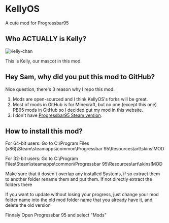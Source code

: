 # KellyOS
A cute mod for Progressbar95

## Who ACTUALLY is Kelly?
![Kelly-chan](https://cdn.discordapp.com/attachments/811803235617996803/889361888411009084/a1.png)

This is Kelly, our mascot in this mod.

## Hey Sam, why did you put this mod to GitHub?
Nice question, there's 3 reason why I repo this mod:
1. Mods are open-sourced and I think KellyOS's forks will be great.
2. Most of mods in GitHub is for Minecraft, but no one (except this one) PB95 mods in GitHub so I decided put my mod in this website.
3. I don't have [Progressbar95 Steam version](https://store.steampowered.com/app/1304550/Progressbar95/).

## How to install this mod?
For 64-bit users: Go to C:\Program Files (x86)\Steam\steamapps\common\Progressbar 95\Resources\art\skins\!MOD

For 32-bit users: Go to C:\Program Files\Steam\steamapps\common\Progressbar 95\Resources\art\skins\!MOD

Make sure that it dosen't overlap any installed Systems, if so extract them to another folder rename them and put them. If not directly extract the folders there

If you want to update without losing your progress, just change your mod folder name into the old mod folder name that you already have it, and delete the old version

Finnaly Open Progressbar 95 and select "Mods"
